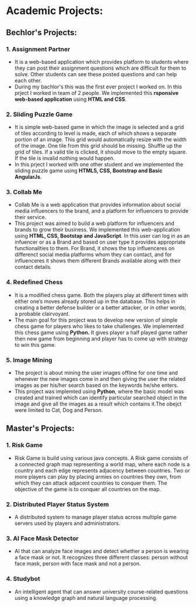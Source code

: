 # Academic Projects:
## Bechlor's Projects:
### 1. Assignment Partner
* It is a web-based application which provides platform to students where they can post their assignment questions which are difficult for them to solve. Other students can see these posted questions and can help each other.
* During my bachlor's this was the first ever project I worked on. In this prject I worked in team of 2 people. We implemented this **rsponsive web-based application** using **HTML and CSS**.

### 2. Sliding Puzzle Game  
* It is simple web-based game in which the image is selected and a grid of tiles according to level is made, each of which shows a separate portion of an image. This grid would automatically resize with the width of the image. One tile from this grid should be missing. Shuffle up the grid of tiles. If a valid tile is clicked, it should move to the empty square. If the tile is invalid nothing would happen.
* In this prject I worked with one other student and we implemented the sliding puzzle game using **HTML5, CSS, Bootstrap and Basic AngularJs**.

### 3. Collab Me  
* Collab Me is a web application that provides information about social media influencers to the brand, and a platform for influencers to provide their service.
* This project was aimed to build a web platform for influencers and brands to grow their business. We implemented this web-application using **HTML, CSS, Bootstap and JavaScript**. In this user can log in as an infuencer or as a Brand and based on user type it provides appropriate functionalities to them. For Brand, it shows the top influenceres on differenct social media platforms whom they can contact, and for influenceres it shows them different Brands available along with their contact details.

### 4. Redefined Chess
* It is a modified chess game. Both the players play at different times with either one’s moves already stored up in the database. This helps in creating a better defense builder or a better attacker, or in other words, a probable clairvoyant.
* The main goal for this project was to develop new version of simple chess game for players who likes to take challenges.  We implemented this chess game using **Python.** It gives player a half played game rather then new game from beginning and player has to come up with strategy to win this game.

### 5. Image Mining
* The project is about mining the user images offline for one time and whenever the new images come in and then giving the user the related images as per his/her search based on the keywords he/she enters.
* This project was implemted using **Python**, where the basic model was created and trained which can identify particular searched object in the image and give all the images as a result which contains it.The obejct were limited to Cat, Dog and Person.

## Master's Projects:
### 1. Risk Game
* Risk Game is build using various java concepts. A Risk game consists of a connected graph map representing a world map, where each node is a country and each edge represents adjacency between countries. Two or more players can play by placing armies on countries they own, from which they can attack adjacent countries to conquer them. The objective of the game is to conquer all countries on the map.

### 2. Distributed Player Status System
* A distributed system to manage player status across multiple game servers used by players and administrators.

### 3. AI Face Mask Detector
* AI that can analyze face images and detect whether a person is wearing a face mask or not. It recognizes three different classes: person without face mask, person with face mask and not a person.

### 4. Studybot
* An intelligent agent that can answer university course-related questions using a knowledge graph and natural language processing.
